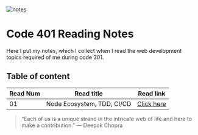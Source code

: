 ![notes](imgs/401-notes.png)

# Code 401 Reading Notes

Here I put my notes, which I collect when I read the web development topics required of me during code 301.

## Table of content

Read Num | Read title | Read link
------------ | ------------- | --------------
01 |  Node Ecosystem, TDD, CI/CD | [Click here](https://abdallahsafi.github.io/reading-notes-301/class-01)



















> “Each of us is a unique strand in the intricate web of life and here to make a contribution.”
> ― Deepak Chopra


